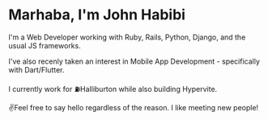 # Marhaba, I'm John Habibi

I'm a Web Developer working with Ruby, Rails, Python, Django, and the usual JS frameworks.

I've also recenly taken an interest in Mobile App Development - specifically with Dart/Flutter.

I currently work for ⛽Halliburton while also building Hypervite.

✌️Feel free to say hello regardless of the reason. I like meeting new people!
